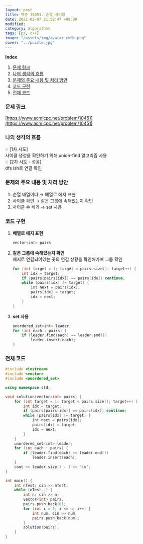 ```yaml
---
layout: post
title: 백준 10451. 순열 사이클
date: 2021-02-07 21:58:47 +09:00
modified: 
category: algorithms
tags: [ps, c++]
image: "/assets/img/avatar_code.png"
cover: "../puzzle.jpg"
---
```


**Index**
1. [문제 링크](#문제-링크)
1. [나의 생각의 흐름](#나의-생각의-흐름)
1. [문제의 주요 내용 및 처리 방안](#문제의-주요-내용-및-처리-방안)
1. [코드 구현](#코드-구현)
1. [전체 코드](#전체-코드)

### 문제 링크
[https://www.acmicpc.net/problem/10451](https://www.acmicpc.net/problem/10451)

### 나의 생각의 흐름
💡 [1차 시도]<br>
    사이클 생성을 확인하기 위해 union-find 알고리즘 사용<br>
💡 [2차 시도 - 성공]<br> 
    dfs ish로 연결 확인<br>


### 문제의 주요 내용 및 처리 방안
1. 순열 배열이다 → 배열로 에지 표현
1. 사이클 확인 → 같은 그룹에 속해있는지 확인
1. 사이클 수 세기 → set 사용

### 코드 구현 
1. **배열로 에지 표현**
    ```c++
    vector<int> pairs
    ```
1. **같은 그룹에 속해있는지 확인**<br>
    에지로 연결되어있는 곳의 연결 상황을 확인해가며 그룹 확인
    ```c++
    for (int target = 1; target < pairs.size(); target++) {
        int idx = target;
        if (pairs[pairs[idx]] == pairs[idx]) continue;
        while (pairs[idx] != target) {
            int next = pairs[idx];
            pairs[idx] = target;
            idx = next;
        }
    }
    ```
1. **set 사용**
    ```c++
    unordered_set<int> leader;
    for (int each : pairs) {
        if (leader.find(each) == leader.end())
            leader.insert(each);
    }
    ```

### 전체 코드
```c++
#include <iostream>
#include <vector>
#include <unordered_set>

using namespace std;

void solution(vector<int> pairs) {
    for (int target = 1; target < pairs.size(); target++) {
        int idx = target;
        if (pairs[pairs[idx]] == pairs[idx]) continue;
        while (pairs[idx] != target) {
            int next = pairs[idx];
            pairs[idx] = target;
            idx = next;
        }
    }
    unordered_set<int> leader;
    for (int each : pairs) {
        if (leader.find(each) == leader.end())
            leader.insert(each);
    }
    cout << leader.size() - 1 << "\n";
}

int main() {
    int nTest; cin >> nTest;
    while (nTest--) {
        int n; cin >> n;
        vector<int> pairs;
        pairs.push_back(0);
        for (int i = 1; i <= n; i++) {
            int num; cin >> num;
            pairs.push_back(num);
        }
        solution(pairs);
    }
}
```




